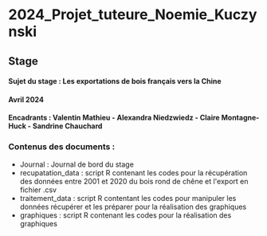 # 2024_Projet_tuteure_Noemie_Kuczynski

## Stage
#### Sujet du stage : Les exportations de bois français vers la Chine
#### Avril 2024 
#### Encadrants : Valentin Mathieu - Alexandra Niedzwiedz - Claire Montagne-Huck - Sandrine Chauchard

### Contenus des documents :
* Journal : Journal de bord du stage
* recupatation_data : script R contenant les codes pour la récupération des données entre 2001 et 2020 du bois rond de chêne et l'export en fichier .csv
* traitement_data : script R contentant les codes pour manipuler les données récupérer et les préparer pour la réalisation des graphiques
* graphiques : script R contenant les codes pour la réalisation des graphiques
